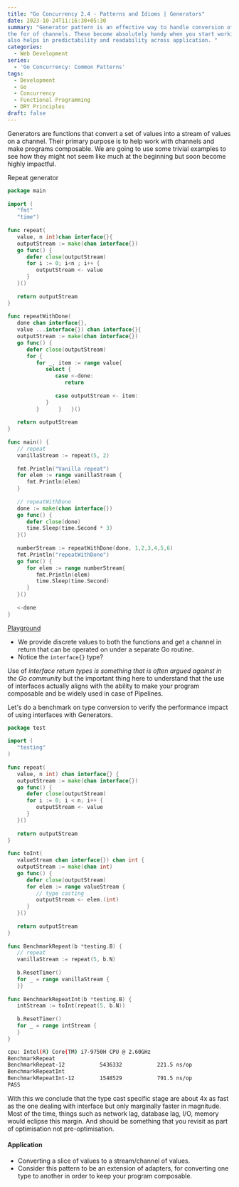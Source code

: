 ```yaml
---
title: "Go Concurrency 2.4 - Patterns and Idioms | Generators"
date: 2023-10-24T11:16:30+05:30
summary: "Generator pattern is an effective way to handle conversion of concrete slice/array types to a data stream in 
the for of channels. These become absolutely handy when you start working with sync primitives in Go. Using this pattern 
also helps in predictability and readability across application. "
categories:
  - Web Development
series:
  - 'Go Concurrency: Common Patterns'
tags:
  - Development
  - Go
  - Concurrency
  - Functional Programming
  - DRY Principles
draft: false
---
```

Generators are functions that convert a set of values into a stream of values on a channel. Their primary purpose is to 
help work with channels and make programs composable. We are going to use some trivial examples to see how they might not 
seem like much at the beginning but soon become highly impactful.

Repeat generator
```Go 
package main  
  
import (  
   "fmt"  
   "time")  
  
func repeat(  
   value, n int)chan interface{}{  
   outputStream := make(chan interface{})  
   go func() {  
      defer close(outputStream)  
      for i := 0; i<n ; i++ {  
         outputStream <- value  
      }  
   }()  
  
   return outputStream  
}  
  
func repeatWithDone(  
   done chan interface{},  
   value ...interface{}) chan interface{}{  
   outputStream := make(chan interface{})  
   go func() {  
      defer close(outputStream)  
      for {  
         for _, item := range value{  
            select {  
               case <-done:  
                  return  
  
               case outputStream <- item:  
            }  
         }      }   }()  
  
   return outputStream  
}  
  
func main() {  
   // repeat  
   vanillaStream := repeat(5, 2)  
  
   fmt.Println("Vanilla repeat")  
   for elem := range vanillaStream {  
      fmt.Println(elem)  
   }  
  
   // repeatWithDone  
   done := make(chan interface{})  
   go func() {  
      defer close(done)  
      time.Sleep(time.Second * 3)  
   }()  
  
   numberStream := repeatWithDone(done, 1,2,3,4,5,6)  
   fmt.Println("repeatWithDone")  
   go func() {  
      for elem := range numberStream{  
         fmt.Println(elem)  
         time.Sleep(time.Second)  
      }  
   }()  
  
   <-done  
}
```
[Playground](https://go.dev/play/p/zlsz_v3hZjU)
- We provide discrete values to both the functions and get a channel in return that can be operated on under a 
separate Go routine.
- Notice the `interface{}` type?

Use of _interface return types is something that is often argued against in the Go community_ but the important thing 
here to understand that the use of interfaces actually aligns with the ability to make your program composable and be 
widely used in case of Pipelines.

Let's do a benchmark on type conversion to verify the performance impact of using interfaces with Generators.
```Go
package test  
  
import (  
   "testing"  
)  
  
func repeat(  
   value, n int) chan interface{} {  
   outputStream := make(chan interface{})  
   go func() {  
      defer close(outputStream)  
      for i := 0; i < n; i++ {  
         outputStream <- value  
      }  
   }()  
  
   return outputStream  
}  
  
func toInt(  
   valueStream chan interface{}) chan int {  
   outputStream := make(chan int)  
   go func() {  
      defer close(outputStream)  
      for elem := range valueStream {  
         // type casting  
         outputStream <- elem.(int)  
      }  
   }()  
  
   return outputStream  
}  
  
func BenchmarkRepeat(b *testing.B) {  
   // repeat  
   vanillaStream := repeat(5, b.N)  
  
   b.ResetTimer()  
   for _ = range vanillaStream {  
   }}  
  
func BenchmarkRepeatInt(b *testing.B) {  
   intStream := toInt(repeat(5, b.N))  
  
   b.ResetTimer()  
   for _ = range intStream {  
   }
}
```

```sh
cpu: Intel(R) Core(TM) i7-9750H CPU @ 2.60GHz
BenchmarkRepeat
BenchmarkRepeat-12       	 5436332	       221.5 ns/op
BenchmarkRepeatInt
BenchmarkRepeatInt-12    	 1548529	       791.5 ns/op
PASS
```

With this we conclude that the type cast specific stage are about 4x as fast as the one dealing with interface but only 
marginally faster in magnitude. Most of the time, things such as network lag, database lag, I/O, memory would eclipse 
this margin. And should be something that you revisit as part of optimisation not pre-optimisation.

#### Application
- Converting a slice of values to a stream/channel of values.
- Consider this pattern to be an extension of adapters, for converting one type to another in order to keep your program 
composable. 
